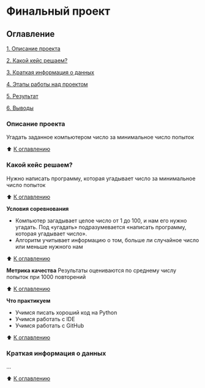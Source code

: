 # Финальный проект

## Оглавление
[1. Описание проекта](https://github.com/darksun373/sf_data_science/tree/main/Final%20task/README.md#Описание-проекта)

[2. Какой кейс решаем?](https://github.com/darksun373/sf_data_science/tree/main/Final%20task/README.md#Какой-кейс-решаем)

[3. Краткая информация о данных](https://github.com/darksun373/sf_data_science/tree/main/Final%20task/README.md#Краткая-информация-о-данных)

[4. Этапы работы над проектом](https://github.com/darksun373/sf_data_science/tree/main/Final%20task/README.md#Этапы-работы-над-проектом)

[5. Результат](https://github.com/darksun373/sf_data_science/tree/main/Final%20task/README.md#Результат)

[6. Выводы](https://github.com/darksun373/sf_data_science/tree/main/Final%20task/README.md#Выводы)


### Описание проекта
Угадать заданное компьютером число за минимальное число попыток

:arrow_up: [К оглавлению](https://github.com/darksun373/sf_data_science/tree/main/Final%20task/README.md#Оглавление)

### Какой кейс решаем?
Нужно написать программу, которая угадывает число за минимальное число попыток

:arrow_up: [К оглавлению](https://github.com/darksun373/sf_data_science/tree/main/Final%20task/README.md#Оглавление)


**Условия соревнования**
- Компьютер загадывает целое число от 1 до 100, и нам его нужно угадать. Под «угадать» подразумевается «написать программу, которая угадывает число».
- Алгоритм учитывает информацию о том, больше ли случайное число или меньше нужного нам

:arrow_up: [К оглавлению](https://github.com/darksun373/sf_data_science/tree/main/Final%20task/README.md#Оглавление)


**Метрика качества**
Результаты оцениваются по среднему числу попыток при 1000 повторений

:arrow_up: [К оглавлению](https://github.com/darksun373/sf_data_science/tree/main/Final%20task/README.md#Оглавление)


**Что практикуем**
- Учимся писать хороший код на Python
- Учимся работать с IDE
- Учимся работать с GitHub

:arrow_up: [К оглавлению](https://github.com/darksun373/sf_data_science/tree/main/Final%20task/README.md#Оглавление)


### Краткая информация о данных
...

:arrow_up: [К оглавлению](https://github.com/darksun373/sf_data_science/tree/main/Final%20task/README.md#Оглавление)
